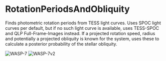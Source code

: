 # RotationPeriodsAndObliquity

Finds photometric rotation periods from TESS light curves. Uses SPOC light curves per default, but if no such light curve is available, uses TESS-SPOC and QLP Full-Frame-Images instead.
If a projected rotation speed, radius and potentially a projected obliquity is known for the system, uses these to calculate a posterior probability of the stellar obliquity.

![WASP-7](https://user-images.githubusercontent.com/63327679/166894776-df7d8ec1-5d4f-4c73-936f-deffc1dcc2fb.png)
![WASP-7v2](https://user-images.githubusercontent.com/63327679/166894811-462b83d7-c5f6-4acf-8499-f94f3270676f.png)
